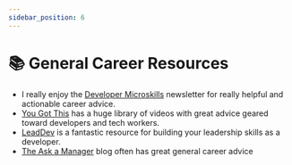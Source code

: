 ```yaml
---
sidebar_position: 6
---
```


# 📚 General Career Resources
- I really enjoy the [Developer Microskills](https://developermicroskills.com/) newsletter for really helpful and actionable career advice.
- [You Got This](https://yougotthis.io/) has a huge library of videos with great advice geared toward developers and tech workers.
- [LeadDev](https://leaddev.com/) is a fantastic resource for building your leadership skills as a developer.
- [The Ask a Manager](https://www.askamanager.org/) blog often has great general career advice